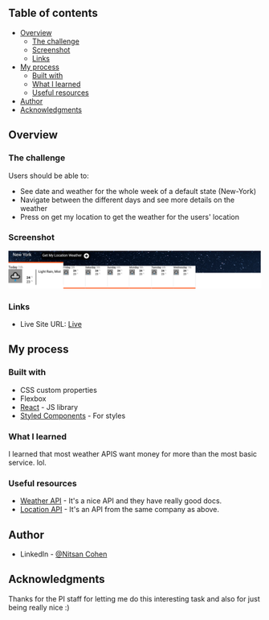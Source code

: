 ## Table of contents

- [Overview](#overview)
  - [The challenge](#the-challenge)
  - [Screenshot](#screenshot)
  - [Links](#links)
- [My process](#my-process)
  - [Built with](#built-with)
  - [What I learned](#what-i-learned)
  - [Useful resources](#useful-resources)
- [Author](#author)
- [Acknowledgments](#acknowledgments)

## Overview

### The challenge

Users should be able to:

- See date and weather for the whole week of a default state (New-York)
- Navigate between the different days and see more details on the weather
- Press on get my location to get the weather for the users' location

### Screenshot

![](./screenshot.png)

### Links

- Live Site URL: [Live](https://stupefied-almeida-475fe8.netlify.app/)

## My process

### Built with

- CSS custom properties
- Flexbox
- [React](https://reactjs.org/) - JS library
- [Styled Components](https://styled-components.com/) - For styles

### What I learned

I learned that most weather APIS want money for more than the most basic service. lol.

### Useful resources

- [Weather API](https://weatherstack.com/) - It's a nice API and they have really good docs.
- [Location API](https://positionstack.com) - It's an API from the same company as above.

## Author

- LinkedIn - [@Nitsan Cohen](https://www.linkedin.com/in/nitsan-cohen/)

## Acknowledgments

Thanks for the PI staff for letting me do this interesting task and also for just being really nice :)
